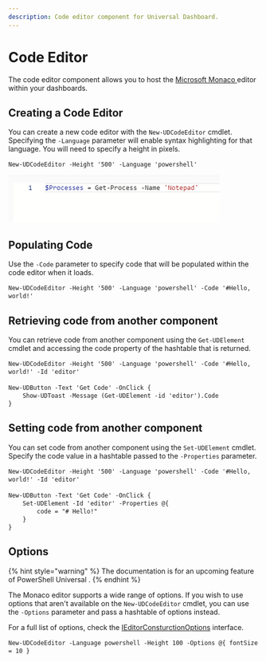 ```yaml
---
description: Code editor component for Universal Dashboard.
---
```


# Code Editor

The code editor component allows you to host the [Microsoft Monaco ](https://microsoft.github.io/monaco-editor/)editor within your dashboards.

## Creating a Code Editor

You can create a new code editor with the `New-UDCodeEditor` cmdlet. Specifying the `-Language` parameter will enable syntax highlighting for that language. You will need to specify a height in pixels.

```
New-UDCodeEditor -Height '500' -Language 'powershell'
```

![](<../../../../.gitbook/assets/image (177).png>)

## Populating Code

Use the `-Code` parameter to specify code that will be populated within the code editor when it loads.

```
New-UDCodeEditor -Height '500' -Language 'powershell' -Code '#Hello, world!'
```

## Retrieving code from another component

You can retrieve code from another component using the `Get-UDElement` cmdlet and accessing the code property of the hashtable that is returned.

```
New-UDCodeEditor -Height '500' -Language 'powershell' -Code '#Hello, world!' -Id 'editor'

New-UDButton -Text 'Get Code' -OnClick {
    Show-UDToast -Message (Get-UDElement -id 'editor').Code
}
```

## Setting code from another component

You can set code from another component using the `Set-UDElement` cmdlet. Specify the code value in a hashtable passed to the `-Properties` parameter.

```
New-UDCodeEditor -Height '500' -Language 'powershell' -Code '#Hello, world!' -Id 'editor'

New-UDButton -Text 'Get Code' -OnClick {
    Set-UDElement -Id 'editor' -Properties @{
        code = "# Hello!"
    }
}
```

## Options

{% hint style="warning" %}
The documentation is for an upcoming feature of PowerShell Universal .
{% endhint %}

The Monaco editor supports a wide range of options. If you wish to use options that aren't available on the `New-UDCodeEditor` cmdlet, you can use the `-Options` parameter and pass a hashtable of options instead.&#x20;

For a full list of options, check the [IEditorConsturctionOptions](https://microsoft.github.io/monaco-editor/api/interfaces/monaco.editor.ieditorconstructionoptions.html) interface.

```
New-UDCodeEditor -Language powershell -Height 100 -Options @{ fontSize = 10 }
```
